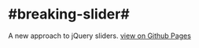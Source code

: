 #breaking-slider#
===============

A new approach to jQuery sliders.
[view on Github Pages](http://twoelevenjay.github.io/breaking-slider/demo/ "view on Github Pages")
